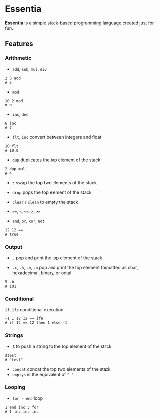 # Essentia

**Essentia** is a simple stack-based programming language created just for fun.

## Features

### Arithmetic

- `add`, `sub`, `mul`, `div`

```
2 3 add
# 5
```

- `mod`

```
10 2 mod
# 0
```

- `inc`, `dec`

```
6 inc
# 7
```

- `flt`, `inc` convert between integers and float

```
10 flt
# 10.0
```

- `dup` duplicates the top element of the stack

```
2 dup mul
# 4
```

- `:` swap the top two elements of the stack
- `drop` pops the top element of the stack
- `clear` / `clean` to empty the stack
- `==`, `<`, `<=`, `>`, `>=`

- `and`, `or`, `xor`, `not`

```
12 12 ==
# true
```

### Output

- `.` pop and print the top element of the stack

- `.c`, `.h`, `.b`, `.o` pop and print the top element formatted as char, hexadecimal, binary, or octal

```
5 .b
# 101
```

### Conditional

`if`, `ife` conditional execution

```
-1 1 12 12 == ife
# if 12 == 12 then 1 else -1
```

### Strings
- `$` to push a string to the top element of the stack
```
$test
# "test"
```
- `concat` concat the top two elements of the stack
- `emptys` is the equivalent of `" "`

### Looping
- `for - end` loop
```
1 end inc 3 for
# 1 inc inc inc
```
